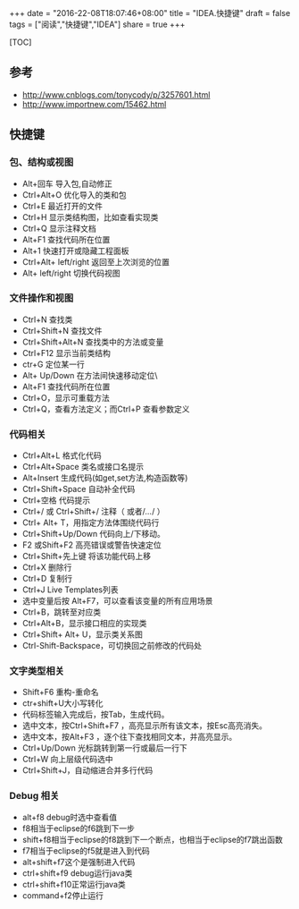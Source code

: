 +++
date = "2016-22-08T18:07:46+08:00"
title = "IDEA.快捷键"
draft = false
tags = ["阅读","快捷键","IDEA"]
share = true
+++


[TOC]

## 参考
- http://www.cnblogs.com/tonycody/p/3257601.html
- http://www.importnew.com/15462.html


## 快捷键

### 包、结构或视图
- Alt+回车 导入包,自动修正
- Ctrl+Alt+O 优化导入的类和包
- Ctrl+E 最近打开的文件
- Ctrl+H 显示类结构图，比如查看实现类
- Ctrl+Q 显示注释文档
- Alt+F1 查找代码所在位置
- Alt+1 快速打开或隐藏工程面板
- Ctrl+Alt+ left/right 返回至上次浏览的位置
- Alt+ left/right 切换代码视图

### 文件操作和视图
- Ctrl+N   查找类
- Ctrl+Shift+N 查找文件
- Ctrl+Shift+Alt+N 查找类中的方法或变量
- Ctrl+F12 显示当前类结构
- ctr+G 定位某一行
- Alt+ Up/Down 在方法间快速移动定位\
- Alt+F1 查找代码所在位置
- Ctrl+O，显示可重载方法
- Ctrl+Q，查看方法定义；而Ctrl+P 查看参数定义

### 代码相关
- Ctrl+Alt+L  格式化代码
- Ctrl+Alt+Space 类名或接口名提示
- Alt+Insert 生成代码(如get,set方法,构造函数等)
- Ctrl+Shift+Space 自动补全代码
- Ctrl+空格 代码提示
- Ctrl+/ 或 Ctrl+Shift+/  注释（ 或者/*...*/ ）
- Ctrl+ Alt+ T，用指定方法体围绕代码行
- Ctrl+Shift+Up/Down 代码向上/下移动。
- F2 或Shift+F2 高亮错误或警告快速定位
- Ctrl+Shift+先上键 将该功能代码上移
- Ctrl+X 删除行
- Ctrl+D 复制行
- Ctrl+J Live Templates列表
- 选中变量后按 Alt+F7，可以查看该变量的所有应用场景
- Ctrl+B，跳转至对应类
- Ctrl+Alt+B，显示接口相应的实现类
- Ctrl+Shift+ Alt+ U，显示类关系图
- Ctrl-Shift-Backspace，可切换回之前修改的代码处

### 文字类型相关
- Shift+F6  重构-重命名
- ctr+shift+U大小写转化
- 代码标签输入完成后，按Tab，生成代码。
- 选中文本，按Ctrl+Shift+F7 ，高亮显示所有该文本，按Esc高亮消失。
- 选中文本，按Alt+F3 ，逐个往下查找相同文本，并高亮显示。
- Ctrl+Up/Down 光标跳转到第一行或最后一行下
- Ctrl+W 向上层级代码选中
- Ctrl+Shift+J，自动缩进合并多行代码

### Debug 相关
- alt+f8 debug时选中查看值
- f8相当于eclipse的f6跳到下一步
- shift+f8相当于eclipse的f8跳到下一个断点，也相当于eclipse的f7跳出函数
- f7相当于eclipse的f5就是进入到代码
- alt+shift+f7这个是强制进入代码
- ctrl+shift+f9 debug运行java类
- ctrl+shift+f10正常运行java类
- command+f2停止运行
